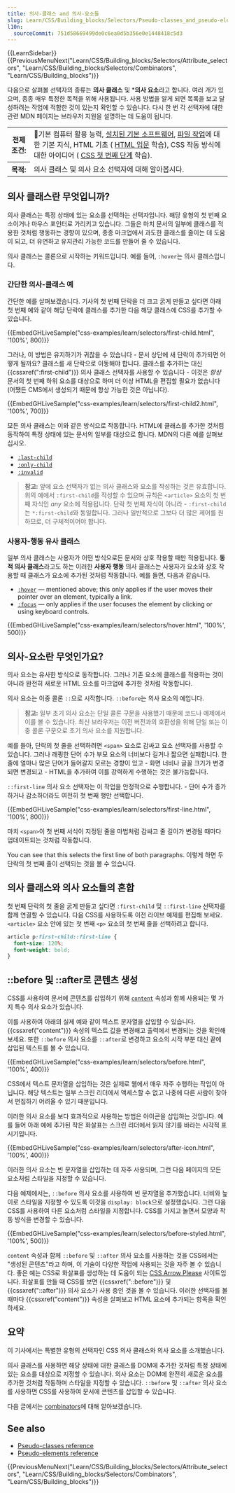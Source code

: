 ```yaml
---
title: 의사-클래스 and 의사-요소들
slug: Learn/CSS/Building_blocks/Selectors/Pseudo-classes_and_pseudo-elements
l10n:
  sourceCommit: 751d58669499de0c6ea0d5b356e0e1448418c5d3
---
```


{{LearnSidebar}}{{PreviousMenuNext("Learn/CSS/Building_blocks/Selectors/Attribute_selectors", "Learn/CSS/Building_blocks/Selectors/Combinators", "Learn/CSS/Building_blocks")}}

다음으로 살펴볼 선택자의 종류는 **의사 클래스** 및 ***의사 요소**라고 합니다. 여러 개가 있으며, 종종 매우 특정한 목적을 위해 사용됩니다. 사용 방법을 알게 되면 목록을 보고 달성하려는 작업에 적합한 것이 있는지 확인할 수 있습니다. 다시 한 번 각 선택자에 대한 관련 MDN 페이지는 브라우저 지원을 설명하는 데 도움이 됩니다.

<table>
  <tbody>
    <tr>
      <th scope="row">전제 조건:</th>
      <td>
        기본 컴퓨터 활용 능력,
        <a
          href="/ko/docs/Learn/Getting_started_with_the_web/Installing_basic_software"
          >설치된 기본 소프트웨어</a
        >,
        <a
          href="/ko/docs/Learn/Getting_started_with_the_web/Dealing_with_files"
          >파일 작업</a
        >에 대한 기본 지식, HTML 기초 (
        <a href="/ko/docs/Learn/HTML/Introduction_to_HTML"
          >HTML 입문</a
        > 학습), CSS 작동 방식에 대한 아이디어 (
        <a href="/ko/docs/Learn/CSS/First_steps">CSS 첫 번째 단계</a> 학습).
      </td>
    </tr>
    <tr>
      <th scope="row">목적:</th>
      <td>의사 클래스 및 의사 요소 선택자에 대해 알아봅시다.</td>
    </tr>
  </tbody>
</table>

## 의사 클래스란 무엇입니까?

의사 클래스는 특정 상태에 있는 요소를 선택하는 선택자입니다. 해당 유형의 첫 번째 요소이거나 마우스 포인터로 가리키고 있습니다. 그들은 마치 문서의 일부에 클래스를 적용한 것처럼 행동하는 경향이 있으며, 종종 마크업에서 과도한 클래스를 줄이는 데 도움이 되고, 더 유연하고 유지관리 가능한 코드를 만들어 줄 수 있습니다.

의사 클래스는 콜론으로 시작하는 키워드입니다. 예를 들어, `:hover`는 의사 클래스입니다.

### 간단한 의사-클래스 예

간단한 예를 살펴보겠습니다. 기사의 첫 번째 단락을 더 크고 굵게 만들고 싶다면 아래 첫 번째 예와 같이 해당 단락에 클래스를 추가한 다음 해당 클래스에 CSS를 추가할 수 있습니다.

{{EmbedGHLiveSample("css-examples/learn/selectors/first-child.html", '100%', 800)}}

그러나, 이 방법은 유지하기가 귀찮을 수 있습니다 - 문서 상단에 새 단락이 추가되면 어떻게 될까요? 클래스를 새 단락으로 이동해야 합니다. 클래스를 추가하는 대신 {{cssxref(":first-child")}} 의사 클래스 선택자를 사용할 수 있습니다 - 이것은 _항상_ 문서의 첫 번째 하위 요소를 대상으로 하며 더 이상 HTML을 편집할 필요가 없습니다(어쨌든 CMS에서 생성되기 때문에 항상 가능한 것은 아닙니다).

{{EmbedGHLiveSample("css-examples/learn/selectors/first-child2.html", '100%', 700)}}

모든 의사 클래스는 이와 같은 방식으로 작동합니다. HTML에 클래스를 추가한 것처럼 동작하여 특정 상태에 있는 문서의 일부를 대상으로 합니다. MDN의 다른 예를 살펴보십시오.

- [`:last-child`](/ko/docs/Web/CSS/:last-child)
- [`:only-child`](/ko/docs/Web/CSS/:only-child)
- [`:invalid`](/ko/docs/Web/CSS/:invalid)

> **참고:** 앞에 요소 선택자가 없는 의사 클래스와 요소를 작성하는 것은 유효합니다. 위의 예에서 `:first-child`를 작성할 수 있으며 규칙은 `<article>` 요소의 첫 번째 자식인 _any_ 요소에 적용됩니다. 단락 첫 번째 자식이 아니라 - `:first-child`는 `*:first-child`와 동일합니다. 그러나 일반적으로 그보다 더 많은 제어를 원하므로, 더 구체적이어야 합니다.  

### 사용자-행동 유사 클래스

일부 의사 클래스는 사용자가 어떤 방식으로든 문서와 상호 작용할 때만 적용됩니다. **동적 의사 클래스**라고도 하는 이러한 **사용자 행동** 의사 클래스는 사용자가 요소와 상호 작용할 때 클래스가 요소에 추가된 것처럼 작동합니다. 예를 들면, 다음과 같습니다.

- [`:hover`](/ko/docs/Web/CSS/:hover) — mentioned above; this only applies if the user moves their pointer over an element, typically a link.
- [`:focus`](/ko/docs/Web/CSS/:focus) — only applies if the user focuses the element by clicking or using keyboard controls.

{{EmbedGHLiveSample("css-examples/learn/selectors/hover.html", '100%', 500)}}

## 의사-요소란 무엇인가요?

의사 요소는 유사한 방식으로 동작합니다. 그러나 기존 요소에 클래스를 적용하는 것이 아니라 완전히 새로운 HTML 요소를 마크업에 추가한 것처럼 작동합니다.

의사 요소는 이중 콜론 `::`으로 시작합니다. `::before`는 의사 요소의 예입니다.

> **참고:** 일부 초기 의사 요소는 단일 콜론 구문을 사용했기 때문에 코드나 예제에서 이를 볼 수 있습니다. 최신 브라우저는 이전 버전과의 호환성을 위해 단일 또는 이중 콜론 구문으로 초기 의사 요소를 지원합니다.

예를 들아, 단락의 첫 줄을 선택하려면 `<span>` 요소로 감싸고 요소 선택자를 사용할 수 있습니다. 그러나 래핑한 단어 수가 부모 요소의 너비보다 길거나 짧으면 실패합니다. 한 줄에 얼마나 많은 단어가 들어갈지 모르는 경향이 있고 - 화면 너비나 글꼴 크기가 변경되면 변경되고 - HTML을 추가하여 이를 강력하게 수행하는 것은 불가능합니다.

`::first-line` 의사 요소 선택자는 이 작업을 안정적으로 수행합니다. - 단어 수가 증가하거나 감소하더라도 여전히 첫 번째 행만 선택합니다.

{{EmbedGHLiveSample("css-examples/learn/selectors/first-line.html", '100%', 800)}}

마치 `<span>`이 첫 번째 서식이 지정된 줄을 마법처럼 감싸고 줄 길이가 변경될 때마다 업데이트되는 것처럼 작동합니다.

You can see that this selects the first line of both paragraphs.
이렇게 하면 두 단락의 첫 번째 줄이 선택되는 것을 볼 수 있습니다.

## 의사 클래스와 의사 요소들의 혼합

첫 번째 단락의 첫 줄을 굵게 만들고 싶다면 `:first-child` 및 `::first-line` 선택자를 함께 연결할 수 있습니다. 다음 CSS를 사용하도록 이전 라이브 예제를 편집해 보세요. `<article>` 요소 안에 있는 첫 번째 `<p>` 요소의 첫 번째 줄을 선택하려고 합니다.

```css
article p:first-child::first-line {
  font-size: 120%;
  font-weight: bold;
}
```

## ::before 및 ::after로 콘텐츠 생성

CSS를 사용하여 문서에 콘텐츠를 삽입하기 위해 [`content`](/ko/docs/Web/CSS/content) 속성과 함께 사용되는 몇 가지 특수 의사 요소가 있습니다.

이를 사용하여 아래의 실제 예와 같이 텍스트 문자열을 삽입할 수 있습니다. {{cssxref("content")}} 속성의 텍스트 값을 변경해고 출력에서 변경되는 것을 확인해보세요. 또한 `::before` 의사 요소를 `::after`로 변경하고 요소의 시작 부분 대신 끝에 삽입된 텍스트를 볼 수 있습니다.

{{EmbedGHLiveSample("css-examples/learn/selectors/before.html", '100%', 400)}}

CSS에서 텍스트 문자열을 삽입하는 것은 실제로 웹에서 매우 자주 수행하는 작업이 아닙니다. 해당 텍스트는 일부 스크린 리더에서 액세스할 수 없고 나중에 다른 사람이 찾아서 편집하기 어려울 수 있기 때문입니다.

이러한 의사 요소를 보다 효과적으로 사용하는 방법은 아이콘을 삽입하는 것입니다. 예를 들어 아래 예에 추가된 작은 화살표는 스크린 리더에서 읽지 않기를 바라는 시각적 표시기입니다.

{{EmbedGHLiveSample("css-examples/learn/selectors/after-icon.html", '100%', 400)}}

이러한 의사 요소는 빈 문자열을 삽입하는 데 자주 사용되며, 그런 다음 페이지의 모든 요소처럼 스타일을 지정할 수 있습니다.

다음 예제에서는, `::before` 의사 요소를 사용하여 빈 문자열을 추가했습니다. 너비와 높이로 스타일을 지정할 수 있도록 이것을 `display: block`으로 설정했습니다. 그런 다음 CSS를 사용하여 다른 요소처럼 스타일을 지정합니다. CSS를 가지고 놀면서 모양과 작동 방식을 변경할 수 있습니다.

{{EmbedGHLiveSample("css-examples/learn/selectors/before-styled.html", '100%', 500)}}

`content` 속성과 함께 `::before` 및 `::after` 의사 요소를 사용하는 것을 CSS에서는 "생성된 콘텐츠"라고 하며, 이 기술이 다양한 작업에 사용되는 것을 자주 볼 수 있습니다. 좋은 예는 CSS로 화살표를 생성하는 데 도움이 되는 [CSS Arrow Please](https://cssarrowplease.com/) 사이트입니다. 화살표를 만들 때 CSS를 보면 {{cssxref("::before")}} 및 {{cssxref("::after")}} 의사 요소가 사용 중인 것을 볼 수 있습니다. 이러한 선택자를 볼 때마다 {{cssxref("content")}} 속성을 살펴보고 HTML 요소에 추가되는 항목을 확인하세요.

## 요약

이 기사에서는 특별한 유형의 선택자인 CSS 의사 클래스와 의사 요소를 소개했습니다.

의사 클래스를 사용하면 해당 상태에 대한 클래스를 DOM에 추가한 것처럼 특정 상태에 있는 요소를 대상으로 지정할 수 있습니다. 의사 요소는 DOM에 완전히 새로운 요소를 추가한 것처럼 작동하며 스타일을 지정할 수 있습니다. `::before` 및 `::after` 의사 요소를 사용하면 CSS를 사용하여 문서에 콘텐츠를 삽입할 수 있습니다.

다음 글에서는 [combinators](/ko/docs/Learn/CSS/Building_blocks/Selectors/Combinators)에 대해 알아보겠습니다.

## See also

- [Pseudo-classes reference](/ko/docs/Web/CSS/Pseudo-classes)
- [Pseudo-elements reference](/ko/docs/Web/CSS/Pseudo-elements)

{{PreviousMenuNext("Learn/CSS/Building_blocks/Selectors/Attribute_selectors", "Learn/CSS/Building_blocks/Selectors/Combinators", "Learn/CSS/Building_blocks")}}
